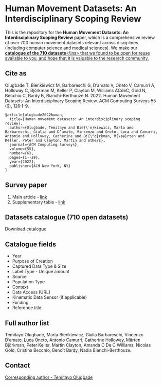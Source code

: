 # Human Movement Datasets: An Interdisciplinary Scoping Review
This is the repository for the **Human Movement Datasets: An Interdisciplinary Scoping Review** paper, which is a comprehensive review of over 700 human movement datasets relevant across disciplines (including computer science and medical sciences). We make our <ins>**catalogue of the 710 datasets**<\ins> that we found to be open for reuse available to you, and hope that it is valuable to the research community.

## Cite as
Olugbade T, Bieńkiewicz M, Barbareschi G, D’amato V, Oneto V, Camurri A, Holloway C, Björkman M, Keller P, Clayton M, Williams ACdeC, Gold N, Becchio C, Bardy B, Bianchi-Berthouze N. 2022. Human Movement Datasets: An Interdisciplinary Scoping Review. ACM Computing Surveys 55 (6), 126:1-9.
```
@article{olugbade2022human,
  title={Human movement datasets: An interdisciplinary scoping review},
  author={Olugbade, Temitayo and Bie{\'n}kiewicz, Marta and Barbareschi, Giulia and D’amato, Vincenzo and Oneto, Luca and Camurri, Antonio and Holloway, Catherine and Bj{\"o}rkman, M{\aa}rten and Keller, Peter and Clayton, Martin and others},
  journal={ACM Computing Surveys},
  volume={55},
  number={6},
  pages={1--29},
  year={2022},
  publisher={ACM New York, NY}
}
```

## Survey paper
1. Main article - [link](https://discovery.ucl.ac.uk/id/eprint/10147799/1/Human_Movement_Datasets__An_Interdisciplinary_Scoping_Review%20-%20authorversion.pdf)
2. Supplementary table - [link](https://discovery.ucl.ac.uk/id/eprint/10147799/5/Human_Movement_Datasets__An_Interdisciplinary_Scoping_Review%20-%20Supplementary%202.pdf)

## Datasets catalogue (710 open datasets) 
[Download catalogue](https://discovery.ucl.ac.uk/id/eprint/10147799/4/Human_Movement_Datasets__An_Interdisciplinary_Scoping_Review%20-%20Supplementary%201.xlsx)

## Catalogue fields
* Year	
* Purpose of Creation
* Captured Data Type & Size
* Label Type - Unique amount
* Source
* Population Type
* Context
* Data Access	(URL)
* Kinematic Data Sensor	(if applicable)
* Funding
* Reference title	


## Full author list
Temitayo Olugbade, Marta Bieńkiewicz, Giulia Barbareschi, Vincenzo D’amato, Luca Oneto, Antonio Camurri, Catherine Holloway, Mårten Björkman, Peter Keller, Martin Clayton, 
Amanda C De C Williams, Nicolas Gold, Cristina Becchio, Benoît Bardy, Nadia Bianchi-Berthouze.

## Contact
[Corresponding author - Temitayo Olugbade](t.olugbade@sussex.ac.uk)

